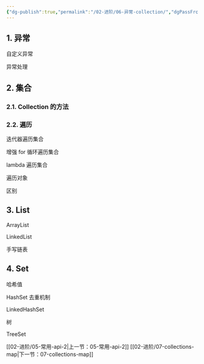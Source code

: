 ```yaml
---
{"dg-publish":true,"permalink":"/02-进阶/06-异常-collection/","dgPassFrontmatter":true}
---
```



## 1. 异常

自定义异常

异常处理

## 2. 集合

### 2.1. Collection 的方法

### 2.2. 遍历

迭代器遍历集合

增强 for 循环遍历集合

lambda 遍历集合

遍历对象

区别

## 3. List

ArrayList

LinkedList

手写链表

## 4. Set

哈希值

HashSet 去重机制

LinkedHashSet

树

TreeSet

[[02-进阶/05-常用-api-2\|上一节：05-常用-api-2]]
[[02-进阶/07-collections-map\|下一节：07-collections-map]]
